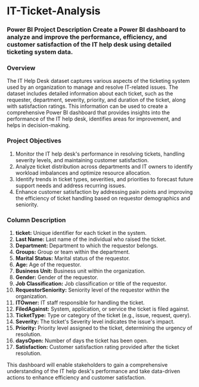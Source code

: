 # IT-Ticket-Analysis
### Power BI Project Description Create a Power BI dashboard to analyze and improve the performance, efficiency, and customer satisfaction of the IT help desk using detailed ticketing system data.



### Overview
The IT Help Desk dataset captures various aspects of the ticketing system used by an organization to manage and resolve IT-related issues. The dataset includes detailed information about each ticket, such as the requester, department, severity, priority, and duration of the ticket, along with satisfaction ratings. This information can be used to create a comprehensive Power BI dashboard that provides insights into the performance of the IT help desk, identifies areas for improvement, and helps in decision-making.

### Project Objectives
1. Monitor the IT help desk's performance in resolving tickets, handling severity levels, and maintaining customer satisfaction.
2. Analyze ticket distribution across departments and IT owners to identify workload imbalances and optimize resource allocation.
3. Identify trends in ticket types, severities, and priorities to forecast future support needs and address recurring issues.
4. Enhance customer satisfaction by addressing pain points and improving the efficiency of ticket handling based on requestor demographics and seniority.

### Column Description
1. **ticket:** Unique identifier for each ticket in the system.
2. **Last Name:** Last name of the individual who raised the ticket.
3. **Department:** Department to which the requestor belongs.
4. **Groups:** Group or team within the department.
5. **Marital Status:** Marital status of the requestor.
6. **Age:** Age of the requestor.
7. **Business Unit:** Business unit within the organization.
8. **Gender:** Gender of the requestor.
9. **Job Classification:** Job classification or title of the requestor.
10. **RequestorSeniority:** Seniority level of the requestor within the organization.
11. **ITOwner:** IT staff responsible for handling the ticket.
12. **FiledAgainst:** System, application, or service the ticket is filed against.
13. **TicketType:** Type or category of the ticket (e.g., issue, request, query).
14. **Severity:** The ticket's Severity level indicates the issue's impact.
15. **Priority:** Priority level assigned to the ticket, determining the urgency of resolution.
16. **daysOpen:** Number of days the ticket has been open.
17. **Satisfaction:** Customer satisfaction rating provided after the ticket resolution.


This dashboard will enable stakeholders to gain a comprehensive understanding of the IT help desk's performance and take data-driven actions to enhance efficiency and customer satisfaction.
